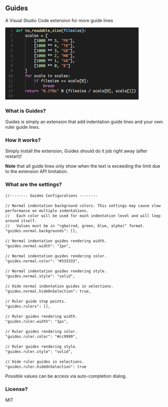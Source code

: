 ## Guides
A Visual Studio Code extension for more guide lines

![Screenshot](images/screenshot.png)

### What is Guides?
Guides is simply an extension that add indentation guide lines and your own ruler guide lines.

### How it works?
Simply install the extension, Guides should do it job right away (after restart)!

**Note** that all guide lines only show when the text is exceeding the limit due to the extension API limitation.

### What are the settings?
```
//-------- Guides Configurations --------

// Normal indentation background colors. This settings may cause slow performance on multiple indentations.
//   Each color will be used for each indentation level and will loop around itself.
//   Values must be in "rgba(red, green, blue, alpha)" format.
"guides.normal.backgrounds": [],

// Normal indentation guides rendering width.
"guides.normal.width": "1px",

// Normal indentation guides rendering color.
"guides.normal.color": "#333333",

// Normal indentation guides rendering style.
"guides.normal.style": "solid",

// Hide normal indentation guides in selections.
"guides.normal.hideOnSelection": true,

// Ruler guide stop points.
"guides.rulers": [],

// Ruler guides rendering width.
"guides.ruler.width": "1px",

// Ruler guides rendering color.
"guides.ruler.color": "#cc9999",

// Ruler guides rendering style.
"guides.ruler.style": "solid",

// Hide ruler guides in selections.
"guides.ruler.hideOnSelection": true
```
Possible values can be access via auto-completion dialog.

### License?
MIT
